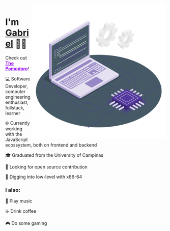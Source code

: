 <img src="./.github/cpu.svg" width="420px" height="420px"  align='right' />

<h1>I'm <a href="https://www.linkedin.com/in/gabrielsanttana" target="_blank">Gabriel</a> 👋🏽</h1>

<p> Check out <b><a href="https://thepomodoro.net" style="color: #980FFA">The Pomodoro</a></b>!</p>

<!-- ![The Pomodoro](https://img.shields.io/badge/-The%20Pomodoro-%23980FFA?style=flat-square&logo=linear&logoColor=%23ffffff&color=%23CA00F8&link=https%3A%2F%2Fthepomodoro.net) -->

<p>💻 Software Developer, computer engineering enthusiast, fullstack, learner</p>

<p>🌐 Currently working with the JavaScript ecossystem, both on frontend and backend</p>

<p>🎓 Graduated from the University of Campinas</p>

<p>📖 Looking for open source contribution</p>

<p>🔣 Digging into low-level with x86-64</p>

### I also:

🎸 Play music

☕ Drink coffee

🎮 Do some gaming
